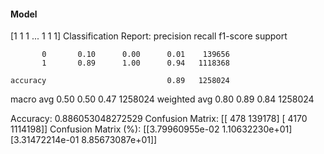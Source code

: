 #### Model
[1 1 1 ... 1 1 1]
Classification Report:
              precision    recall  f1-score   support

           0       0.10      0.00      0.01    139656
           1       0.89      1.00      0.94   1118368

    accuracy                           0.89   1258024
   macro avg       0.50      0.50      0.47   1258024
weighted avg       0.80      0.89      0.84   1258024

Accuracy: 0.886053048272529
Confusion Matrix:
[[    478  139178]
 [   4170 1114198]]
Confusion Matrix (%):
[[3.79960955e-02 1.10632230e+01]
 [3.31472214e-01 8.85673087e+01]]
